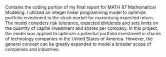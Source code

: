 Contains the coding portion of my final report for MATH 87 Mathematical Modeling. I utilized an integer linear programming model to optimize portfolio investment in the stock market for maximizing expected return. The model considers risk tolerance, expected dividends and sets limits on the quantity of capital investment and shares per company. In this project, the model was applied to optimize a potential portfolio investment in shares of technology companies in the United States of America. However, the general concept can be greatly expanded to model a broader scope of companies and industries.
